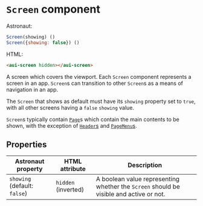 # `Screen` component
Astronaut:
```javascript
Screen(showing) ()
Screen({showing: false}) ()
```

HTML:
```html
<aui-screen hidden></aui-screen>
```

A screen which covers the viewport. Each `Screen` component represents a screen in an app. `Screen`s can transition to other `Screen`s as a means of navigation in an app.

The `Screen` that shows as default must have its `showing` property set to `true`, with all other screens having a `false` `showing` value.

`Screen`s typically contain [`Page`](page.md)s which contain the main contents to be shown, with the exception of [`Header`s](header.md) and [`PageMenu`s](pagemenu.md).

## Properties
| Astronaut property | HTML attribute | Description |
|-|-|-|
|`showing` (default: `false`) | `hidden` (inverted) | A boolean value representing whether the `Screen` should be visible and active or not. |